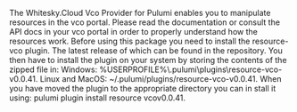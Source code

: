 The Whitesky.Cloud Vco Provider for Pulumi enables you to manipulate resources in the vco portal.
Please read the documentation or consult the API docs in your vco portal in order to properly understand how the resources work.
Before using this package you need to install the resource-vco plugin. The latest release of which can be found in the repository.
You then have to install the plugin on your system by storing the contents of the zipped file in: 
Windows: %USERPROFILE%\\.pulumi\\plugins\resource-vco-v0.0.41.
Linux and MacOS: ~/.pulumi/plugins/resource-vco-v0.0.41.
When you have moved the plugin to the appropriate directory you can in stall it using: pulumi plugin install resource vcov0.0.41.
